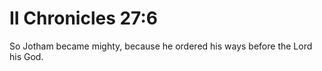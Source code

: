 # II Chronicles 27:6

So Jotham became mighty, because he ordered his ways before the Lord his God.
